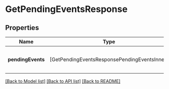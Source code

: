 # GetPendingEventsResponse

## Properties
Name | Type | Description | Notes
------------ | ------------- | ------------- | -------------
**pendingEvents** | [GetPendingEventsResponsePendingEventsInner] | Pending event list. This is optional. | [optional] 

[[Back to Model list]](../README.md#documentation-for-models) [[Back to API list]](../README.md#documentation-for-api-endpoints) [[Back to README]](../README.md)


